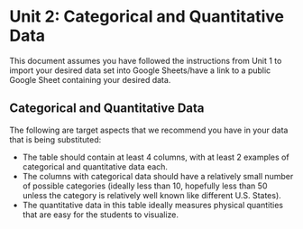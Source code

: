 # Unit 2:  Categorical and Quantitative Data

This document assumes you have followed the 
instructions from Unit 1 to import your
desired data set into Google Sheets/have a link
to a public Google Sheet containing your desired
data.

## Categorical and Quantitative Data

The following are target aspects that we
recommend you have in your data that is
being substituted:

 - The table should contain at least 4
   columns, with at least 2 examples of 
   categorical and quantitative data each.
 - The columns with categorical data should
   have a relatively small number of possible
   categories (ideally less than 10, hopefully
   less than 50 unless the category is relatively
   well known like different U.S. States).
 - The quantitative data in this table 
   ideally measures physical quantities that 
   are easy for the students to visualize.

